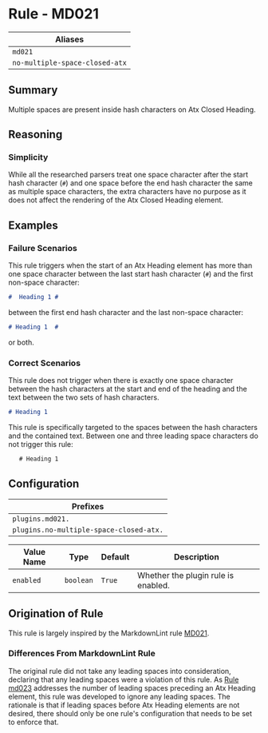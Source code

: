 # Rule - MD021

| Aliases |
| --- |
| `md021` |
| `no-multiple-space-closed-atx` |

## Summary

Multiple spaces are present inside hash characters on Atx Closed Heading.

## Reasoning

### Simplicity

While all the researched parsers treat one space character after
the start hash character (`#`) and one space before the end hash
character the same as multiple space characters, the extra characters
have no purpose as it does not affect the rendering of the Atx
Closed Heading element.

## Examples

### Failure Scenarios

This rule triggers when the start of an Atx Heading element has more
than one space character between the last start hash character (`#`) and
the first non-space character:

```Markdown
#  Heading 1 #
```

between the first end hash character and the last non-space character:

```Markdown
# Heading 1  #
```

or both.

### Correct Scenarios

This rule does not trigger when there is exactly one space character
between the hash characters at the start and end of the heading and
the text between the two sets of hash characters.

```Markdown
# Heading 1
```

This rule is specifically targeted to the spaces between the hash characters
and the contained text.  Between one and three leading space
characters do not trigger this rule:

```Markdown
   # Heading 1
```

## Configuration

| Prefixes |
| --- |
| `plugins.md021.` |
| `plugins.no-multiple-space-closed-atx.` |

| Value Name | Type | Default | Description |
| -- | -- | -- | -- |
| `enabled` | `boolean` | `True` | Whether the plugin rule is enabled. |

## Origination of Rule

This rule is largely inspired by the MarkdownLint rule
[MD021](https://github.com/DavidAnson/markdownlint/blob/master/doc/Rules.md#md021---multiple-spaces-inside-hashes-on-closed-atx-style-heading).

### Differences From MarkdownLint Rule

The original rule did not take any leading spaces into consideration,
declaring that any leading spaces were a violation of this rule.  As
[Rule md023](https://github.com/jackdewinter/pymarkdown/blob/main/docs/rule_md023.md)
addresses the number of leading spaces preceding an Atx Heading element,
this rule was developed to ignore any leading spaces.  The rationale is
that if leading spaces before Atx Heading elements are not desired, there
should only be one rule's configuration that needs to be set to
enforce that.
